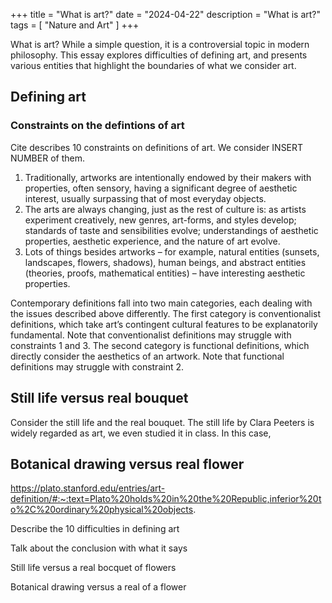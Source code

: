+++
title = "What is art?"
date = "2024-04-22"
description = "What is art?"
tags = [
    "Nature and Art"
]
+++

What is art? While a simple question, it is a controversial topic in modern philosophy. This essay explores difficulties of defining art, and presents various entities that highlight the boundaries of what we consider art.

## Defining art

### Constraints on the defintions of art
Cite describes 10 constraints on definitions of art. We consider INSERT NUMBER of them.
1. Traditionally, artworks are intentionally endowed by their makers with properties, often sensory, having a significant degree of aesthetic interest, usually surpassing that of most everyday objects.
2. The arts are always changing, just as the rest of culture is: as artists experiment creatively, new genres, art-forms, and styles develop; standards of taste and sensibilities evolve; understandings of aesthetic properties, aesthetic experience, and the nature of art evolve.
3. Lots of things besides artworks – for example, natural entities (sunsets, landscapes, flowers, shadows), human beings, and abstract entities (theories, proofs, mathematical entities) – have interesting aesthetic properties.

<!-- (i) entities (artifacts or performances) intentionally endowed by their makers with a significant degree of aesthetic interest, often greatly surpassing that of most everyday objects, first appeared hundreds of thousands of years ago and exist in virtually every known human culture (Davies 2012); (ii) such entities are partially comprehensible to cultural outsiders – they are neither opaque nor completely transparent; (iii) such entities sometimes have non-aesthetic – ceremonial or religious or propagandistic – functions, and sometimes do not; (iv) such entities might conceivably be produced by non-human species, terrestrial or otherwise; and it seems at least in principle possible that they be extraspecifically recognizable as such; (v) traditionally, artworks are intentionally endowed by their makers with properties, often sensory, having a significant degree of aesthetic interest, usually surpassing that of most everyday objects; (vi) art’s normative dimension – the high value placed on making and consuming art – appears to be essential to it, and artworks can have considerable moral and political as well as aesthetic power; (vii) the arts are always changing, just as the rest of culture is: as artists experiment creatively, new genres, art-forms, and styles develop; standards of taste and sensibilities evolve; understandings of aesthetic properties, aesthetic experience, and the nature of art evolve; (viii) there are institutions in some but not all cultures which involve a focus on artifacts and performances that have a high degree of aesthetic interest but lack any practical, ceremonial, or religious use; (ix) entities seemingly lacking aesthetic interest, and entities having a high degree of aesthetic interest, are not infrequently grouped together as artworks by such institutions; (x) lots of things besides artworks – for example, natural entities (sunsets, landscapes, flowers, shadows), human beings, and abstract entities (theories, proofs, mathematical entities) – have interesting aesthetic properties. -->

Contemporary definitions fall into two main categories, each dealing with the issues described above differently. The first category is conventionalist definitions, which take art’s contingent cultural features to be explanatorily fundamental. Note that conventionalist definitions may struggle with constraints 1 and 3. The second category is functional definitions, which directly consider the aesthetics of an artwork. Note that functional definitions may struggle with constraint 2.

## Still life versus real bouquet

Consider the still life and the real bouquet. The still life by Clara Peeters is widely regarded as art, we even studied it in class. In this case, 

## Botanical drawing versus real flower



https://plato.stanford.edu/entries/art-definition/#:~:text=Plato%20holds%20in%20the%20Republic,inferior%20to%2C%20ordinary%20physical%20objects.

Describe the 10 difficulties in defining art

Talk about the conclusion with what it says

Still life versus a real bocquet of flowers

Botanical drawing versus a real of a flower